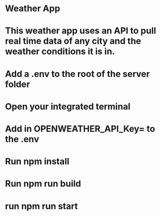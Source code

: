 # Weather App

# This weather app uses an API to pull real time data of any city and the weather conditions it is in.

# Add a .env to the root of the server folder

# Open your integrated terminal

# Add in OPENWEATHER_API_Key= to the .env

# Run npm install

# Run npm run build

# run npm run start